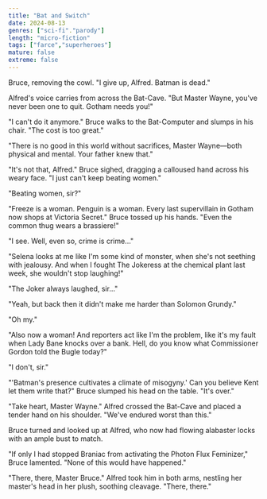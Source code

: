 ```yaml
---
title: "Bat and Switch"
date: 2024-08-13
genres: ["sci-fi"."parody"]
length: "micro-fiction"
tags: ["farce","superheroes"]
mature: false
extreme: false
---
```

Bruce, removing the cowl. "I give up, Alfred. Batman is dead."

Alfred's voice carries from across the Bat-Cave. "But Master Wayne, you've never been one to quit. Gotham needs you!"

"I can't do it anymore." Bruce walks to the Bat-Computer and slumps in his chair. "The cost is too great."

"There is no good in this world without sacrifices, Master Wayne—both physical and mental. Your father knew that."

"It's not that, Alfred." Bruce sighed, dragging a calloused hand across his weary face. "I just can't keep beating women."

"Beating women, sir?"

"Freeze is a woman. Penguin is a woman. Every last supervillain in Gotham now shops at Victoria Secret." Bruce tossed up his hands. "Even the common thug wears a brassiere!"

"I see. Well, even so, crime is crime..."

"Selena looks at me like I'm some kind of monster, when she's not seething with jealousy. And when I fought The Jokeress at the chemical plant last week, she wouldn't stop laughing!"

"The Joker always laughed, sir..."

"Yeah, but back then it didn't make me harder than Solomon Grundy."

"Oh my."

"Also now a woman! And reporters act like I'm the problem, like it's my fault when Lady Bane knocks over a bank. Hell, do you know what Commissioner Gordon told the Bugle today?"

"I don't, sir."

"'Batman's presence cultivates a climate of misogyny.' Can you believe Kent let them write that?" Bruce slumped his head on the table. "It's over."

"Take heart, Master Wayne." Alfred  crossed the Bat-Cave and placed a tender hand on his shoulder. "We've endured worst than this."

Bruce turned and looked up at Alfred, who now had flowing alabaster locks with an ample bust to match. 

"If only I had stopped Braniac from activating the Photon Flux Feminizer," Bruce lamented. "None of this would have happened."

"There, there, Master Bruce." Alfred took him in both arms, nestling her master's head in her plush, soothing cleavage. "There, there."
